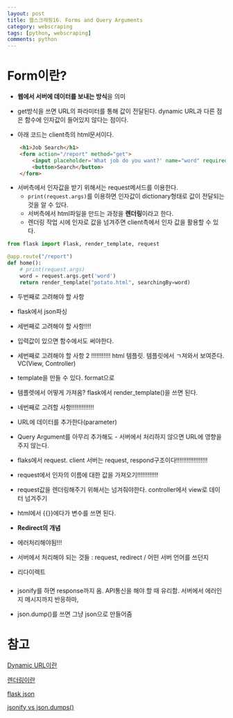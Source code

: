 ```yaml
---
layout: post
title: 웹스크래핑16. Forms and Query Arguments
category: webscraping
tags: [python, webscraping]
comments: python
---
```


# Form이란?

- **웹에서 서버에 데이터를 보내는 방식**을 의미

- get방식을 쓰면 URL의 파라미터를 통해 값이 전달된다. dynamic URL과 다른 점은 함수에 인자값이 들어있지 않다는 점이다.

- 아래 코드는 client측의 html문서이다.

```html
    <h1>Job Search</h1>
    <form action="/report" method="get">
        <input placeholder='What job do you want?' name="word" required />
        <button>Search</button>
    </form>
```

- 서버측에서 인자값을 받기 위해서는 request메서드를 이용한다.
    - `print(request.args)`를 이용하면 인자값이 dictionary형태로 값이 전달되는 것을 알 수 있다.
    - 서버측에서 html파일을 만드는 과정을 **렌더링**이라고 한다.
    - 렌더링 작업 시에 인자로 값을 넘겨주면 client측에서 인자 값을 활용할 수 있다.

```python
from flask import Flask, render_template, request

@app.route("/report")
def home():
    # print(request.args)
    word = request.args.get('word')
    return render_template("potato.html", searchingBy=word)

```


- 두번째로 고려해야 할 사항

- flask에서 json파싱

- 세번째로 고려해야 할 사항!!!!


- 입력값이 있으면 함수에서도 써야한다.



- 세번째로 고려해야 할 사항 2 !!!!!!!!!!! html 템플릿. 템플릿에서 ㄱ져와서 보여준다. VC(View, Controller)

- template을 만들 수 있다. format으로

- 템플렛에서 어떻게 가져옴? flask에서 render_template()을 쓰면 된다.


- 네번째로 고려할 사항!!!!!!!!!!!!!



- URL에 데이터를 추가한다(parameter)

- Query Argument를 아무리 추가해도 - 서버에서 처리하지 않으면 URL에 영향을 주지 않는다.

- flaks에서 request. client 서버는 request, respond구조이다!!!!!!!!!!!!!!!!!!

- request에서 인자의 이름에 대한 값을 가져오기!!!!!!!!!!!!

- request값을 렌더링해주기 위해서는 넘겨줘야한다. controller에서 view로 데이터 넘겨주기

- html에서 {{}}에다가 변수를 쓰면 된다.

- **Redirect의 개념**




- 에러처리해야됨!!!

- 서버에서 처리해야 되는 것들 : request, redirect / 어떤 서버 언어를 쓰던지
- 리다이렉트


###

- jsonify를 하면 response까지 옴. API통신을 해야 할 때 유리함. 서버에서 에러인지 메시지까지 반응하마,

- json.dump()를 쓰면 그냥 json으로 만들어줌


# 참고
[Dynamic URL이란](https://whatis.techtarget.com/definition/dynamic-URL)

[렌더링이란](https://www.quora.com/What-is-meant-by-rendering-a-web-page)

[flask json](https://riptutorial.com/ko/flask/example/5832/http-%EC%9A%94%EC%B2%AD%EC%9C%BC%EB%A1%9C%EB%B6%80%ED%84%B0-json-%EC%88%98%EC%8B%A0%ED%95%98%EA%B8%B0)

[jsonify vs json.dumps()](https://stackoverflow.com/questions/7907596/json-dumps-vs-flask-jsonify)
